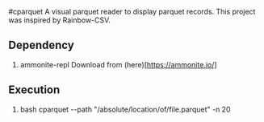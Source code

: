 #cparquet
A visual parquet reader to display parquet records.
This project was inspired by Rainbow-CSV.

## Dependency
1. ammonite-repl
Download from (here)[https://ammonite.io/]

## Execution
1. bash cparquet --path "/absolute/location/of/file.parquet" -n 20
